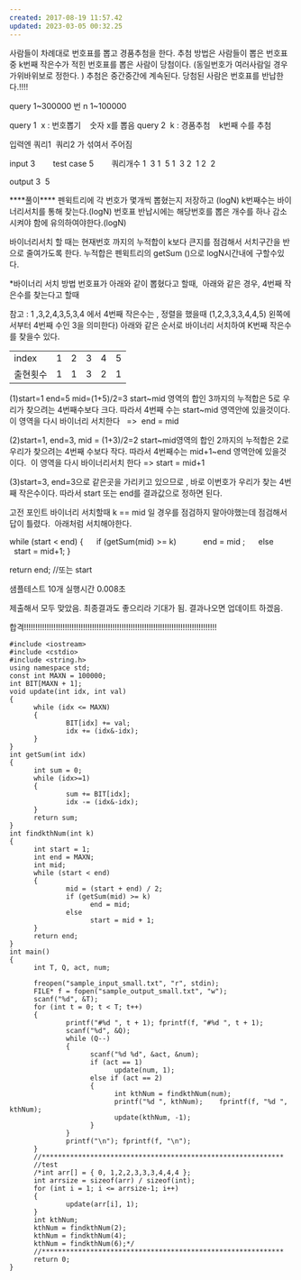 ```yaml
---
created: 2017-08-19 11:57.42
updated: 2023-03-05 00:32.25
---
```

사람들이 차례대로 번호표를 뽑고 경품추첨을 한다.
추첨 방법은 사람들이 뽑은 번호표중 k번째 작은수가 적힌 번호표를 뽑은 사람이 당첨이다. (동일번호가 여러사람일 경우 가위바위보로 정한다. )
추첨은 중간중간에 계속된다.
당첨된 사람은 번호표를 반납한다.!!!!

query 1~300000 번
n 1~100000

query 1  x : 번호뽑기    숫자 x를 뽑음
query 2  k : 경품추첨    k번째 수를 추첨

입력엔 쿼리1  쿼리2 가 섞여서 주어짐

input
3        test case
5        쿼리개수
1  3
1  5
1  3
2  1
2  2

output
3  5

\*\*\*\*풀이\*\*\*\*
펜윅트리에 각 번호가 몇개씩 뽑혔는지 저장하고 (logN)
k번째수는 바이너리서치를 통해 찾는다.(logN)
번호표 반납시에는 해당번호를 뽑은 개수를 하나 감소시켜야 함에 유의하여야한다.(logN)

바이너리서치 할 때는 현재번호 까지의 누적합이 k보다 큰지를 점검해서 서치구간을 반으로 줄여가도록 한다.
누적합은 펜윅트리의 getSum ()으로 logN시간내에 구할수있다.

\*바이너리 서치 방법
번호표가 아래와 같이 뽑혔다고 할때,  아래와 같은 경우, 4번째 작은수를 찾는다고 할때

참고 : 1 ,3,2,4,3,5,3,4 에서 4번째 작은수는 ,
정렬을 했을때 (1,2,3,3,3,4,4,5) 왼쪽에서부터 4번째 수인 3을 의미한다)
아래와 같은 순서로 바이너리 서치하여 K번째 작은수를 찾을수 있다.

|       |     |     |     |     |     |
| ----- | --- | --- | --- | --- | --- |
| index | 1   | 2   | 3   | 4   | 5   |
| 출현횟수  | 1   | 1   | 3   | 2   | 1   |

(1)start=1 end=5 mid=(1+5)/2=3
start~mid 영역의 합인 3까지의 누적합은 5로 우리가 찾으려는 4번째수보다 크다.
따라서 4번째 수는 start~mid 영역안에 있을것이다. 이 영역을 다시 바이너리 서치한다   =>  end = mid

(2)start=1, end=3, mid = (1+3)/2=2
start~mid영역의 합인 2까지의 누적합은 2로 우리가 찾으려는 4번째 수보다 작다.
따라서 4번째수는 mid+1~end 영역안에 있을것이다.  이 영역을 다시 바이너리서치 한다 => start = mid+1

(3)start=3, end=3으로 같은곳을 가리키고 있으므로 , 바로 이번호가 우리가 찾는 4번째 작은수이다.
따라서 start 또는 end를 결과값으로 정하면 된다.

고전 포인트
바이너리 서치할때 k == mid 일 경우를 점검하지 말아야했는데 점검해서 답이 틀렸다.
 아래처럼 서치해야한다.

while (start < end)
{
     if (getSum(mid) >= k)
           end = mid ;
     else
          start = mid+1;
}

return end; //또는 start

샘플테스트 10개 실행시간 0.008초

제출해서 모두 맞았음.
최종결과도 좋으리라 기대가 됨.
결과나오면 업데이트 하겠음.

합격!!!!!!!!!!!!!!!!!!!!!!!!!!!!!!!!!!!!!!!!!!!!!!!!!!!!!!!!!!!!!!!!!!!!!!!!!!!!!!!!!!!!!

```
#include <iostream>
#include <cstdio>
#include <string.h>
using namespace std;
const int MAXN = 100000;
int BIT[MAXN + 1];
void update(int idx, int val)
{
      while (idx <= MAXN)
      {
              BIT[idx] += val;
              idx += (idx&-idx);
      }
}
int getSum(int idx)
{
      int sum = 0;
      while (idx>=1)
      {
              sum += BIT[idx];
              idx -= (idx&-idx);
      }
      return sum;
}
int findkthNum(int k)
{
      int start = 1;
      int end = MAXN;
      int mid;
      while (start < end)
      {
              mid = (start + end) / 2;
              if (getSum(mid) >= k)
                    end = mid;
              else
                    start = mid + 1;
      }
      return end;
}
int main()
{
      int T, Q, act, num;

      freopen("sample_input_small.txt", "r", stdin);
      FILE* f = fopen("sample_output_small.txt", "w");
      scanf("%d", &T);
      for (int t = 0; t < T; t++)
      {
              printf("#%d ", t + 1); fprintf(f, "#%d ", t + 1);
              scanf("%d", &Q);
              while (Q--)
              {
                    scanf("%d %d", &act, &num);
                    if (act == 1)
                          update(num, 1);
                    else if (act == 2)
                    {
                          int kthNum = findkthNum(num);
                          printf("%d ", kthNum);    fprintf(f, "%d ", kthNum);
                          update(kthNum, -1);
                    }
              }
              printf("\n"); fprintf(f, "\n");
      }
      //************************************************************
      //test
      /*int arr[] = { 0, 1,2,2,3,3,3,4,4,4 };
      int arrsize = sizeof(arr) / sizeof(int);
      for (int i = 1; i <= arrsize-1; i++)
      {
              update(arr[i], 1);
      }
      int kthNum;
      kthNum = findkthNum(2);
      kthNum = findkthNum(4);
      kthNum = findkthNum(6);*/
      //************************************************************
      return 0;
}
```
